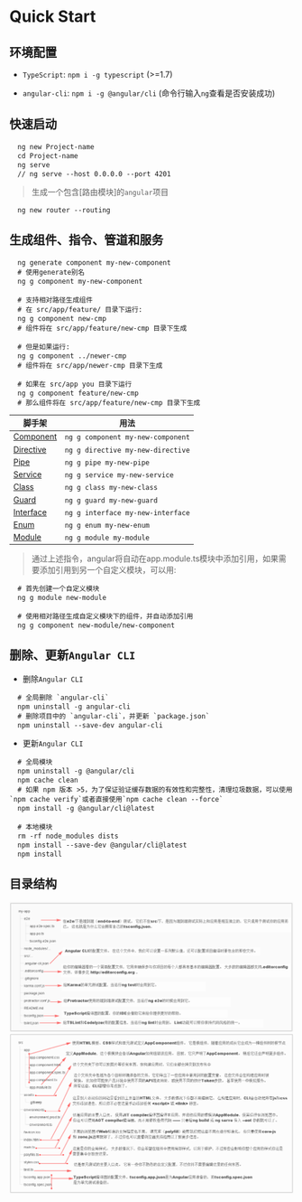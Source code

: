 # Quick Start

## 环境配置
  - `TypeScript`: `npm i -g typescript` (>=1.7)

  - `angular-cli`: `npm i -g @angular/cli` (命令行输入`ng`查看是否安装成功)

## 快速启动
  ```
    ng new Project-name
    cd Project-name
    ng serve
    // ng serve --host 0.0.0.0 --port 4201
  ```


  > 生成一个包含[路由模块]的`angular`项目
  ```
    ng new router --routing
  ```
  
## 生成组件、指令、管道和服务

  ```
    ng generate component my-new-component
    # 使用generate别名
    ng g component my-new-component  

    # 支持相对路径生成组件
    # 在 src/app/feature/ 目录下运行:
    ng g component new-cmp
    # 组件将在 src/app/feature/new-cmp 目录下生成
   
    # 但是如果运行:
    ng g component ../newer-cmp
    # 组件将在 src/app/newer-cmp 目录下生成

    # 如果在 src/app you 目录下运行
    ng g component feature/new-cmp
    # 那么组件将在 src/app/feature/new-cmp 目录下生成

  ```

  

  | 脚手架                                      | 用法                                |
  | ---------------------------------------- | --------------------------------- |
  | [Component](https://github.com/angular/angular-cli/wiki/generate-component) | `ng g component my-new-component` |
  | [Directive](https://github.com/angular/angular-cli/wiki/generate-directive) | `ng g directive my-new-directive` |
  | [Pipe](https://github.com/angular/angular-cli/wiki/generate-pipe) | `ng g pipe my-new-pipe`           |
  | [Service](https://github.com/angular/angular-cli/wiki/generate-service) | `ng g service my-new-service`     |
  | [Class](https://github.com/angular/angular-cli/wiki/generate-class) | `ng g class my-new-class`         |
  | [Guard](https://github.com/angular/angular-cli/wiki/generate-guard) | `ng g guard my-new-guard`         |
  | [Interface](https://github.com/angular/angular-cli/wiki/generate-interface) | `ng g interface my-new-interface` |
  | [Enum](https://github.com/angular/angular-cli/wiki/generate-enum) | `ng g enum my-new-enum`           |
  | [Module](https://github.com/angular/angular-cli/wiki/generate-module) | `ng g module my-module`           |

  > 通过上述指令，angular将自动在app.module.ts模块中添加引用，如果需要添加引用到另一个自定义模块，可以用:

  ```
    # 首先创建一个自定义模块
    ng g module new-module

    # 使用相对路径生成自定义模块下的组件，并自动添加引用
    ng g component new-module/new-component

  ```


## 删除、更新`Angular CLI`

  - 删除`Angular CLI`
  ```
    # 全局删除 `angular-cli`
    npm uninstall -g angular-cli
    # 删除项目中的 `angular-cli`，并更新 `package.json`
    npm uninstall --save-dev angular-cli
  ```

  - 更新`Angular CLI`
  ```
    # 全局模块
    npm uninstall -g @angular/cli
    npm cache clean
    # 如果 npm 版本 >5，为了保证验证缓存数据的有效性和完整性，清理垃圾数据，可以使用`npm cache verify`或者直接使用`npm cache clean --force`
    npm install -g @angular/cli@latest

    # 本地模块
    rm -rf node_modules dists
    npm install --save-dev @angular/cli@latest
    npm install
  ```

## 目录结构
![project-constructor](./images/project-constructor.png)
![src-constructor](./images/src-constructor.png)
